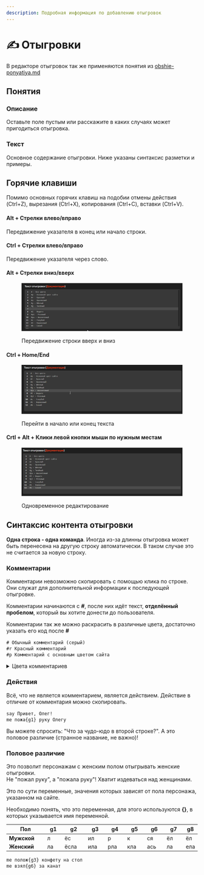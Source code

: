 ```yaml
---
description: Подробная информация по добавлению отыгровок
---
```


# ✍ Отыгровки

В редакторе отыгровок так же применяются понятия из [obshie-ponyatiya.md](obshie-ponyatiya.md "mention")

## Понятия

### Описание&#x20;

Оставьте поле пустым или расскажите в каких случаях может пригодиться отыгровка.

### Текст

Основное содержание отыгровки. Ниже указаны синтаксис разметки и примеры.

## Горячие клавиши

Помимо основных  горячих клавиш на подобии отмены действия (Ctrl+Z), вырезания (Ctrl+X), копирования (Ctrl+C), вставки (Ctrl+V).

#### Alt + Стрелки влево/вправо

Передвижение указателя в конец или начало строки.

#### Ctrl + Стрелки влево/вправо

Передвижение указателя через слово.

#### Alt + Стрелки вниз/вверх

<figure><img src="../.gitbook/assets/brave_FeylTClmpw.gif" alt=""><figcaption><p>Передвижение строки вверх и вниз</p></figcaption></figure>

#### Ctrl + Home/End

<figure><img src="../.gitbook/assets/brave_DOhoSatWZH.gif" alt=""><figcaption><p>Перейти в начало или конец текста</p></figcaption></figure>

#### Crtl + Alt + Клики левой кнопки мыши по нужным местам

<figure><img src="../.gitbook/assets/brave_7MGKDEO7YB.gif" alt=""><figcaption><p>Одновременное редактирование</p></figcaption></figure>

## Синтаксис контента отыгровки

**Одна строка - одна команда**. Иногда из-за длинны отыгровка может быть перенесена на другую строку автоматически. В таком случае это не считается за новую строку.

### Комментарии

Комментарии невозможно скопировать с помощью клика по строке. Они служат для дополнительной информации к последующей отыгровке.

Комментарии начинаются с **#**, после них идёт текст, **отделённый пробелом**, который вы хотите донести до пользователя.

Комментарии так же можно раскрасить в различные цвета, достаточно указать его код после **#**

```
# Обычный комментарий (серый)
#r Красный комментарий
#p Комментарий с основным цветом сайта
```

<details>

<summary>Цвета комментариев</summary>

* r - Красный
* g - Зелёный
* y - Жёлтый
* p - Основной цвет сайта
* pi - Розовый
* i - Индиго
* c - Голубой
* t - Бирюзовый
* o - Оранжевый
* pu - Фиолетовый
* b - Синий

Хотите добавить ещё цвет? Напишите разработчику

</details>

### Действия

Всё, что не является комментарием, является действием. Действие в отличие от комментария можно скопировать.

```
say Привет, Олег!
me пожа{g1} руку Олегу
```

Вы можете спросить: "Что за чудо-юдо в второй строке?". А это половое различие (странное название, не важно)!

### Половое различие

Это позволит персонажам с женским полом отыгрывать женские отыгровки.\
Не "пожал руку", а "пожала руку"! Хватит издеваться над женщинами.

Это по сути переменные, значения которых зависят от пола персонажа, указанном на сайте.

Необходимо понять, что это переменная, для этого используются **{}**, в которых указывается имя переменной.

<table><thead><tr><th width="124">Пол</th><th width="58">g1</th><th width="76">g2</th><th width="64">g3</th><th width="62">g4</th><th width="66">g5</th><th width="64">g6</th><th width="71">g7</th><th>g8</th></tr></thead><tbody><tr><td><strong>Мужской</strong></td><td>л</td><td>ёс</td><td>ил</td><td>р</td><td>к</td><td>ся</td><td>ёл</td><td>ёл</td></tr><tr><td><strong>Женский</strong></td><td>ла</td><td>ёсла</td><td>ила</td><td>рла</td><td>кла</td><td>ась</td><td>ла</td><td>ела</td></tr></tbody></table>

```
me полож{g3} конфету на стол
me взял{g6} за канат
```

